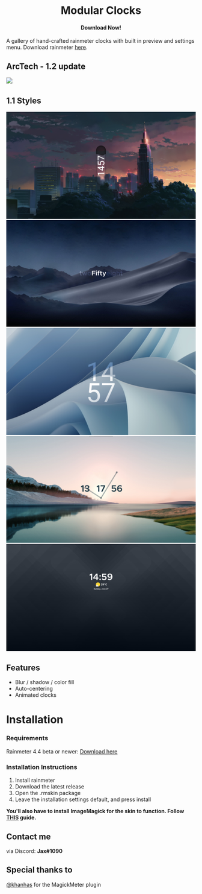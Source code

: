 <h1 align="center">
  Modular Clocks
</h1>

<h4 align="center">Download Now!</h4>

A gallery of hand-crafted rainmeter clocks with built in preview and settings menu. Download rainmeter [here](https://www.rainmeter.net/).

## ArcTech - 1.2 update 
<img src="https://github.com/EnhancedJax/-JaxCore/blob/main/%40Resources/Images/Unified/Splashes/ModularClocksTech.png"/>

## 1.1 Styles
<img src="https://github.com/EnhancedJax/ModularClocks/blob/main/%40Resources/Images/Preview/Fullscale/Measure.png"/>
<img src="https://github.com/EnhancedJax/ModularClocks/blob/main/%40Resources/Images/Preview/Fullscale/Text.png"/>
<img src="https://github.com/EnhancedJax/ModularClocks/blob/main/%40Resources/Images/Preview/Fullscale/Center.png"/>
<img src="https://github.com/EnhancedJax/ModularClocks/blob/main/%40Resources/Images/Preview/Fullscale/Graph.png"/>
<img src="https://github.com/EnhancedJax/ModularClocks/blob/main/%40Resources/Images/Preview/Fullscale/Smart.png"/>

## Features
- Blur / shadow / color fill
- Auto-centering
- Animated clocks

# Installation
### Requirements
Rainmeter 4.4 beta or newer: [Download here](https://www.rainmeter.net/)

### Installation Instructions
1. Install rainmeter
1. Download the latest release
1. Open the .rmskin package 
1. Leave the installation settings default, and press install

**You'll also have to install ImageMagick for the skin to function. Follow [THIS](https://github.com/khanhas/MagickMeter#how-to-install) guide.**
  
## Contact me
via Discord: **Jax#1090**

## Special thanks to
[@khanhas](https://github.com/khanhas) for the MagickMeter plugin
